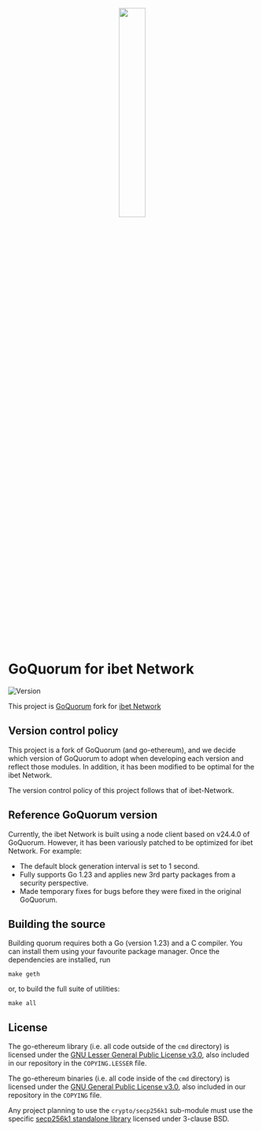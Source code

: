 <p align="center">
  <img width="33%" src="https://user-images.githubusercontent.com/963333/212965270-bba794c6-be66-4850-9475-19895530f32c.png"/>
</p>

# GoQuorum for ibet Network

<p>
  <img alt="Version" src="https://img.shields.io/badge/version-2.4-blue.svg?cacheSeconds=2592000" />
</p>

This project is [GoQuorum](https://github.com/ConsenSys/quorum) fork for [ibet Network](https://github.com/BoostryJP/ibet-Network)

## Version control policy

This project is a fork of GoQuorum (and go-ethereum), and we decide which version of GoQuorum to adopt when developing each version and reflect those modules. 
In addition, it has been modified to be optimal for the ibet Network.

The version control policy of this project follows that of ibet-Network.

## Reference GoQuorum version

Currently, the ibet Network is built using a node client based on v24.4.0 of GoQuorum. 
However, it has been variously patched to be optimized for ibet Network. For example:
- The default block generation interval is set to 1 second.
- Fully supports Go 1.23 and applies new 3rd party packages from a security perspective.
- Made temporary fixes for bugs before they were fixed in the original GoQuorum.

## Building the source
Building quorum requires both a Go (version 1.23) and a C compiler. 
You can install them using your favourite package manager. 
Once the dependencies are installed, run
```
make geth
```

or, to build the full suite of utilities:
```
make all
```

## License

The go-ethereum library (i.e. all code outside of the `cmd` directory) is licensed under the
[GNU Lesser General Public License v3.0](https://www.gnu.org/licenses/lgpl-3.0.en.html), also
included in our repository in the `COPYING.LESSER` file.

The go-ethereum binaries (i.e. all code inside of the `cmd` directory) is licensed under the
[GNU General Public License v3.0](https://www.gnu.org/licenses/gpl-3.0.en.html), also included
in our repository in the `COPYING` file.

Any project planning to use the `crypto/secp256k1` sub-module must use the specific [secp256k1 standalone library](https://github.com/ConsenSys/goquorum-crypto-secp256k1) licensed under 3-clause BSD.

